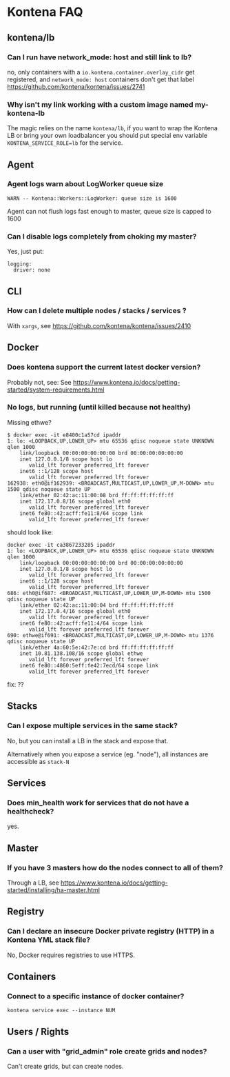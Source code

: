 # Kontena FAQ

## kontena/lb

### Can I run have network_mode: host and still link to lb?

no, only containers with a `io.kontena.container.overlay_cidr` get registered, and `network_mode: host` containers don't get that label https://github.com/kontena/kontena/issues/2741

### Why isn't my link working with a custom image named my-kontena-lb

The magic relies on the name `kontena/lb`, if you want to wrap the Kontena LB or bring your own loadbalancer you should put special env variable `KONTENA_SERVICE_ROLE=lb` for the service.

## Agent

### Agent logs warn about LogWorker queue size

`WARN -- Kontena::Workers::LogWorker: queue size is 1600`

Agent can not flush logs fast enough to master, queue size is capped to 1600

### Can I disable logs completely from choking my master?

Yes, just put:
```
logging:
  driver: none
```

## CLI

### How can I delete multiple nodes / stacks / services ?

With `xargs`, see https://github.com/kontena/kontena/issues/2410


## Docker

### Does kontena support the current latest docker version?

Probably not, see: See https://www.kontena.io/docs/getting-started/system-requirements.html

### No logs, but running (until killed because not healthy)

Missing ethwe?
```
$ docker exec -it e8400c1a57cd ipaddr
1: lo: <LOOPBACK,UP,LOWER_UP> mtu 65536 qdisc noqueue state UNKNOWN qlen 1000
    link/loopback 00:00:00:00:00:00 brd 00:00:00:00:00:00
    inet 127.0.0.1/8 scope host lo
       valid_lft forever preferred_lft forever
    inet6 ::1/128 scope host
       valid_lft forever preferred_lft forever
162938: eth0@if162939: <BROADCAST,MULTICAST,UP,LOWER_UP,M-DOWN> mtu 1500 qdisc noqueue state UP
    link/ether 02:42:ac:11:00:08 brd ff:ff:ff:ff:ff:ff
    inet 172.17.0.8/16 scope global eth0
       valid_lft forever preferred_lft forever
    inet6 fe80::42:acff:fe11:8/64 scope link
       valid_lft forever preferred_lft forever
```

should look like:

```
docker exec -it ca3867233285 ipaddr
1: lo: <LOOPBACK,UP,LOWER_UP> mtu 65536 qdisc noqueue state UNKNOWN qlen 1000
    link/loopback 00:00:00:00:00:00 brd 00:00:00:00:00:00
    inet 127.0.0.1/8 scope host lo
       valid_lft forever preferred_lft forever
    inet6 ::1/128 scope host
       valid_lft forever preferred_lft forever
686: eth0@if687: <BROADCAST,MULTICAST,UP,LOWER_UP,M-DOWN> mtu 1500 qdisc noqueue state UP
    link/ether 02:42:ac:11:00:04 brd ff:ff:ff:ff:ff:ff
    inet 172.17.0.4/16 scope global eth0
       valid_lft forever preferred_lft forever
    inet6 fe80::42:acff:fe11:4/64 scope link
       valid_lft forever preferred_lft forever
690: ethwe@if691: <BROADCAST,MULTICAST,UP,LOWER_UP,M-DOWN> mtu 1376 qdisc noqueue state UP
    link/ether 4a:60:5e:42:7e:cd brd ff:ff:ff:ff:ff:ff
    inet 10.81.138.108/16 scope global ethwe
       valid_lft forever preferred_lft forever
    inet6 fe80::4860:5eff:fe42:7ecd/64 scope link
       valid_lft forever preferred_lft forever
```

fix: ??

## Stacks

### Can I expose multiple services in the same stack?

No, but you can install a LB in the stack and expose that.

Alternatively when you expose a service (eg. "node"), all instances are accessible as `stack-N`

## Services

### Does min_health work for services that do not have a healthcheck?

yes.

## Master

### If you have 3 masters how do the nodes connect to all of them?

Through a LB, see https://www.kontena.io/docs/getting-started/installing/ha-master.html

## Registry

### Can I declare an insecure Docker private registry (HTTP) in a Kontena YML stack file?

No, Docker requires registries to use HTTPS.

## Containers

### Connect to a specific instance of docker container?

    kontena service exec --instance NUM

## Users / Rights

### Can a user with "grid_admin" role create grids and nodes?

Can't create grids, but can create nodes.
